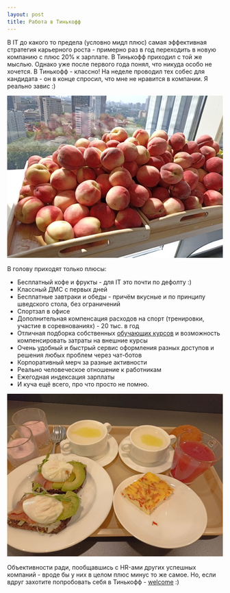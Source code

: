 ```yaml
---
layout: post
title: Работа в Тинькофф
---
```


В IT до какого то предела (условно мидл плюс) самая эффективная стратегия карьерного роста - примерно раз в год переходить в новую компанию с плюс 20% к зарплате. В Тинькофф приходил с той же мыслью. Однако уже после первого года понял, что никуда особо не хочется. В Тинькофф - классно! На неделе проводил тех собес для кандидата - он в конце спросил, что мне не нравится в компании. Я реально завис :)

![](/./images/2024-03-13-job-in-tinkoff-1.png)

В голову приходят только плюсы:
- Бесплатный кофе и фрукты - для IT это почти по дефолту :)
- Классный ДМС с первых дней
- Бесплатные завтраки и обеды - причём вкусные и по принципу шведского стола, без ограничений
- Спортзал в офисе
- Дополнительная компенсация расходов на спорт (тренировки, участие в соревнованиях) - 20 тыс. в год
- Отличная подборка собственных [обучающих курсов](https://sergushenkov.github.io/optimization-of-sql-queries/) и возможность компенсировать затраты на внешние курсы
- Очень удобный и быстрый сервис оформления разных доступов и решения любых проблем через чат-ботов
- Корпоративный мерч за разные активности
- Реально человеческое отношение к работникам
- Ежегодная индексация зарплаты
- И куча ещё всего, про что просто не помню.

![](/./images/2024-03-13-job-in-tinkoff-2.png)

Объективности ради, пообщавшись с HR-ами других успешных компаний - вроде бы у них в целом плюс минус то же самое. 
Но, если вдруг захотите попробовать себя в Тинькофф - [welcome](https://tinkoff.ru/career/friends/5Dfb3VgJavC) :)
